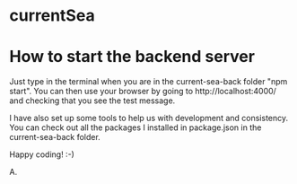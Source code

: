 # currentSea

# How to start the backend server

Just type in the terminal when you are in the current-sea-back folder "npm start".
You can then use your browser by going to http://localhost:4000/ and checking that you see the test message.

I have also set up some tools to help us with development and consistency. You can check out all the packages I installed in package.json in the current-sea-back folder.

Happy coding! :-)

A.